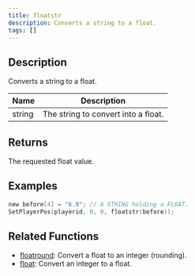 ```yaml
---
title: floatstr
description: Converts a string to a float.
tags: []
---
```


<LowercaseNote />

## Description

Converts a string to a float.

| Name   | Description                         |
| ------ | ----------------------------------- |
| string | The string to convert into a float. |

## Returns

The requested float value.

## Examples

```c
new before[4] = "6.9"; // A STRING holding a FLOAT.
SetPlayerPos(playerid, 0, 0, floatstr(before));
```

## Related Functions

- [floatround](floatround): Convert a float to an integer (rounding).
- [float](float): Convert an integer to a float.

